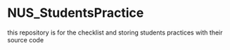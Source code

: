 # NUS_StudentsPractice
this repository is for the checklist and storing  students practices with their source code 
